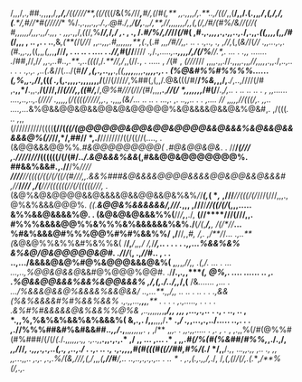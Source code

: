 /,,,/,.*,##.,*,,**,**,/*,**,/,**/((////**,((/(*((/&(*%/*//***,**#/,(*/#*(****,**
,*,.,,,,*/,.**..,/((/*,,(**/,,/.(.,,*,/*,*****(*,/*,/,*(***.*/**,#/**/*#(/////**
%/.,.,,,*.,,./.,.@#./,*,*/**(/,**.*,*,/,**,/****/,,,,,,,*/,,(,(/,/#/(#%/&//*(//(
#,,,,,,/,,,.,,/.,,*, . *,,,.*,,/,*((*/,%**/*/,*/*,/ ,*. , ., /*.#/%/,//*//*(/*#(
,#.,*.,,,*,.,.*,,..,.*/,.,,*.((,,,,(*,*,/#(*/,,, , .. ,.  . ..**,&*,(**(*/(*//*/
,,*..,,,.#,,,,,,,**,(*.,(.*# *,,*,***/#//,,.    .. . .,.., ., ,*//,*(,(*&/*/(*//
.,,...,.,.(#.,,.,,*((,,*,(,,*,**,/**/**/, . .. .. .  *..*..  .  *.//,*#(//**////
.*,*/.,.....*,.**.,,,,*****/,/(/%**//**.**,.   ...  .   .,, ....... .*/##,//,/*/
,,.,..#..,.**.,..(((*/,/*.**//,/*,,(//*.*, .          ..... , */*(#  , *(///*///
,,,,.,,.//.,,,*,.*,,*,//,,,,*,.,,./,.*.,..   .  .  . .,.,. ,..(.&*//(.../(#**/*/
,(,.,*..,,**.,*((,**,,,**,,*,,**.,*,,,.,. . (%@&#%%#%%%%...... (,%*,*,.,/*/,((*(
.,*(,.,,,,.,,,,,,,/**(//(////*/*,%##(,(,,/.@&(((/#/**/*%&,*,,/,**.*/*,..,////(/#
,**.,,*/**.,,.,**/(///,//*(///,,((#/,***/,*@%#///(/*/*/(#*/,,,,**.**,******//*(/
*,,,,,,**,*/#(/**/.,****/*,..  .    .. .. .. .  ,  ,,...... *..*..,..,..,.*(////
.,,,,,*(/((((/////,,.*, .,,,*,(&/*... .. ..  . ...,. ,. .*.,,.. .  .   ,.... //*
,*,,,,//(((/,. ,,..  ....,...*&%@&&@@&@&&@@&@&@@@@@%&@&&&&@&&@&%@&#,. ,/(((*. ..
,*,,(//////////((((**(//(*((/(@@@@@@&@@&@@&@@@@&&@&&&%&@&&@&&&&&@%(//*//,*/,##//
*,./**////////((/((//(...., .(&@@&&&@@%%*.#&@@@@@@@@@(  .#@&@@&@&*. . //**/*(///
,.////*/*//*/((((((/(/(#/*../.&@&&&%&&*(,#&&@@&@@@@@@@%. ##&&%&&#.,.//**/%**////
**////***//((((/((/(/((/(#///,,.&&%###&@&&&&@@@@&&&&@@&@@&&@&&&# ,//***/*****///
,/(**/***//((((((//(/(((((///*, .*(&@%&@&@@@@&&@&&&&@&&@@&&@&%&%*/*/***(,*( **,*
,///****/*/(((/(/*///(///,,,.,    @%&%&&&@@@%*. ((.**&@@&%&&&&&&/,///******.*,,,
,///**/***//((/(/*(,,,.....       &%%&&@&&&&%@. .  (&@&@&@&&&%%(**//*/**,***,./,
**(//****///(///,,.                #%%%&&&&@@%%&%%%&%&&&&&&%&%./**(*/(*,***/,**,
/**(/*/**/***...                     %#&%&&&@#%%%@@%#%#%&&%%/  ,/**//*,*,*#, /,.
*,*/**/*/*...                      .,..**(*&@&@%%&%%&#%&%%&(     /**/,***/*,*,,/
/,*/***/,..     .  . .         . .,,...%&&%&% &%&@/@&@@@@@&@#. ./*/*****/***(**,
.,*//#*..         ,  . .        ..,.../&&&&@&@%#@%&@@@&&&@&%(  ,***,,*,***,//,*,
.*(,/.   ...    . ...          ...,..,%@@&@&&@*&&#@%@@@%@@#.  ./**/.,*.,*,****(,
*@%,. ....     ......         .. ,. .%@&&@@&&&%&&%*&@@&&&%    ,/,(,./../,,*/,(**
/&*.......      ,...          .  .../%&&&@&&@%&&&&%&&@&&/    ..,...**.****,,*/,,
*..  ..       . ..  .        .     .,&&(%&%&&&&#%#%&&%&&%   .,.,,..*.*,**,,**,**
*.*  . . . ,.,....., .   .   .    . .&%#%#&&&&&@&%&&%%@%&    ,..,,,,,,*,**,*/,,*
*,,, ,...,.,..* . ., .  .., ..    , *.,,%,%&%&%&&%&%&&&%(   &,.,. /,,**,,,,/**.*
.,*/  .,*,...,.,../*..... ..,. . .   ,.*//%%%##&#%&#&&##.*.,,/*.,**,,*,,,,*,*,*.
, ,/** ,*,,. . ,,.,,..... . ,. , .* , ,.,,%(/#(@%%#(#%###/(/(/*(.*/.,*,,,,,*.*,,
.,..,*,**.,,.,.,.* ,/  ,, ... ,... .* , ,*,.#(/%(#(%&*##/*#%%,*,./.,/, *,,/*//*,
.,,,.,.,..(,., ,..,./ . .,. .. .,* *.,.,,*,,*#(#(((#((//##,#%/(.*/ */,,**/*.,*, 
..*.,,.,, ,.. ., ,,    ,,.*..,,.. *,.,. ,*.,.***%/(&,///,*(*,/*,,*,(**,//#**/,..
..,..,.,.,.,.. . .. *  . *,.,*(.,.,,/,*./, /*,(,(*/*/(/,***.*(.****,/**%(/*,.,.*